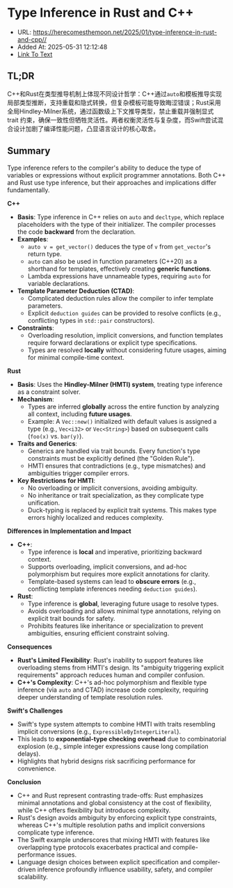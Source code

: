 # Type Inference in Rust and C++
- URL: https://herecomesthemoon.net/2025/01/type-inference-in-rust-and-cpp//
- Added At: 2025-05-31 12:12:48
- [Link To Text](2025-05-31-type-inference-in-rust-and-c++_raw.md)

## TL;DR


C++和Rust在类型推导机制上体现不同设计哲学：C++通过`auto`和模板推导实现局部类型推断，支持重载和隐式转换，但复杂模板可能导致晦涩错误；Rust采用全局Hindley-Milner系统，通过函数级上下文推导类型，禁止重载并强制显式 trait 约束，确保一致性但牺牲灵活性。两者权衡灵活性与复杂度，而Swift尝试混合设计加剧了编译性能问题，凸显语言设计的核心取舍。

## Summary


Type inference refers to the compiler's ability to deduce the type of variables or expressions without explicit programmer annotations. Both C++ and Rust use type inference, but their approaches and implications differ fundamentally.  

**C++**  
- **Basis**: Type inference in C++ relies on `auto` and `decltype`, which replace placeholders with the type of their initializer. The compiler processes the code **backward** from the declaration.  
- **Examples**:  
  - `auto v = get_vector()` deduces the type of `v` from `get_vector`'s return type.  
  - `auto` can also be used in function parameters (C++20) as a shorthand for templates, effectively creating **generic functions**.  
  - Lambda expressions have unnameable types, requiring `auto` for variable declarations.  
- **Template Parameter Deduction (CTAD)**:  
  - Complicated deduction rules allow the compiler to infer template parameters.  
  - Explicit `deduction guides` can be provided to resolve conflicts (e.g., conflicting types in `std::pair` constructors).  
- **Constraints**:  
  - Overloading resolution, implicit conversions, and function templates require forward declarations or explicit type specifications.  
  - Types are resolved **locally** without considering future usages, aiming for minimal compile-time context.  

**Rust**  
- **Basis**: Uses the **Hindley-Milner (HMTI) system**, treating type inference as a constraint solver.  
- **Mechanism**:  
  - Types are inferred **globally** across the entire function by analyzing all context, including **future usages**.  
  - Example: A `Vec::new()` initialized with default values is assigned a type (e.g., `Vec<i32>` or `Vec<String>`) based on subsequent calls (`foo(x)` vs. `bar(y)`).  
- **Traits and Generics**:  
  - Generics are handled via trait bounds. Every function's type constraints must be explicitly defined (the "Golden Rule").  
  - HMTI ensures that contradictions (e.g., type mismatches) and ambiguities trigger compiler errors.  
- **Key Restrictions for HMTI**:  
  - No overloading or implicit conversions, avoiding ambiguity.  
  - No inheritance or trait specialization, as they complicate type unification.  
  - Duck-typing is replaced by explicit trait systems. This makes type errors highly localized and reduces complexity.  

**Differences in Implementation and Impact**  
- **C++**:  
  - Type inference is **local** and imperative, prioritizing backward context.  
  - Supports overloading, implicit conversions, and ad-hoc polymorphism but requires more explicit annotations for clarity.  
  - Template-based systems can lead to **obscure errors** (e.g., conflicting template inferences needing `deduction guides`).  
- **Rust**:  
  - Type inference is **global**, leveraging future usage to resolve types.  
  - Avoids overloading and allows minimal type annotations, relying on explicit trait bounds for safety.  
  - Prohibits features like inheritance or specialization to prevent ambiguities, ensuring efficient constraint solving.  

**Consequences**  
- **Rust's Limited Flexibility**: Rust's inability to support features like overloading stems from HMTI's design. Its "ambiguity triggering explicit requirements" approach reduces human and compiler confusion.  
- **C++'s Complexity**: C++'s ad-hoc polymorphism and flexible type inference (via `auto` and CTAD) increase code complexity, requiring deeper understanding of template resolution rules.  

**Swift's Challenges**  
- Swift's type system attempts to combine HMTI with traits resembling implicit conversions (e.g., `ExpressibleByIntegerLiteral`).  
- This leads to **exponential-type checking overhead** due to combinatorial explosion (e.g., simple integer expressions cause long compilation delays).  
- Highlights that hybrid designs risk sacrificing performance for convenience.  

**Conclusion**  
- C++ and Rust represent contrasting trade-offs: Rust emphasizes minimal annotations and global consistency at the cost of flexibility, while C++ offers flexibility but introduces complexity.  
- Rust's design avoids ambiguity by enforcing explicit type constraints, whereas C++'s multiple resolution paths and implicit conversions complicate type inference.  
- The Swift example underscores that mixing HMTI with features like overlapping type protocols exacerbates practical and compile-performance issues.  
- Language design choices between explicit specification and compiler-driven inference profoundly influence usability, safety, and compiler scalability.
